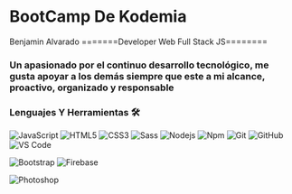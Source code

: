 # BootCamp De Kodemia

Benjamin Alvarado
=======Developer Web Full Stack JS========

### Un apasionado por el continuo desarrollo tecnológico, me gusta apoyar a los demás siempre que este a mi alcance, proactivo, organizado y responsable

### Lenguajes Y Herramientas 🛠

![JavaScript](https://img.shields.io/badge/-JavaScript-F7DF1E?style=flat-square&logo=javascript&logoColor=ffffff)
![HTML5](https://img.shields.io/badge/-HTML5-%23E44D27?style=flat-square&logo=html5&logoColor=ffffff)
![CSS3](https://img.shields.io/badge/-CSS3-%231572B6?style=flat-square&logo=css3)
![Sass](https://img.shields.io/badge/-Sass-%23CC6699?style=flat-square&logo=sass&logoColor=ffffff)
![Nodejs](https://img.shields.io/badge/-Node.js-339933?style=flat-square&logo=Node.js&logoColor=ffffff)
![Npm](https://img.shields.io/badge/-npm-CB3837?style=flat-square&logo=npm)
![Git](https://img.shields.io/badge/-Git-%23F05032?style=flat-square&logo=git&logoColor=%23ffffff)
![GitHub](https://img.shields.io/badge/-GitHub-181717?style=flat-square&logo=github)
![VS Code](http://img.shields.io/badge/-VS%20Code-007ACC?style=flat-square&logo=visual-studio-code&logoColor=ffffff)

<!-- ![Angular](https://img.shields.io/badge/-Angular-DD0031?style=flat-square&logo=Angular&logoColor=ffffff) -->

![Bootstrap](https://img.shields.io/badge/-Bootstrap-563D7C?style=flat-square&logo=Bootstrap&logoColor=ffffff)
![Firebase](https://img.shields.io/badge/-Firebase-FFCA28?style=flat-square&logo=firebase&logoColor=ffffff)

<!-- ![Illustrator](http://img.shields.io/badge/-Illustrator-FF9A00?style=flat-square&logo=Adobe-Illustrator&logoColor=ffffff) -->

![Photoshop](http://img.shields.io/badge/-Photoshop-31A8FF?style=flat-square&logo=Adobe-Photoshop&logoColor=ffffff)
